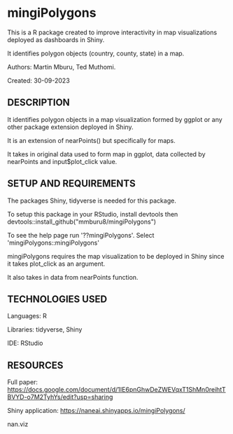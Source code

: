 # mingiPolygons

This is a R package created to improve interactivity in  map visualizations deployed as dashboards in Shiny.

It identifies polygon objects (country, county, state) in a map.

Authors: Martin Mburu, Ted Muthomi.

Created: 30-09-2023


## DESCRIPTION

It identifies polygon objects in a map visualization formed by ggplot or any other package extension deployed in Shiny.

It is an extension of nearPoints() but specifically for maps.

 It takes in original data used to form map in ggplot, data collected by nearPoints and input$plot_click value.


 ## SETUP AND REQUIREMENTS

 The packages Shiny, tidyverse is needed for this package. 

 To setup this package in your RStudio, install devtools then devtools::install_github("mmburu8/mingiPolygons")

 To see the help page run '??mingiPolygons'. Select 'mingiPolygons::mingiPolygons'

 mingiPolygons requires the map visualization to be deployed in Shiny since it takes plot_click as an argument.

 It also takes in data from nearPoints function.
 

## TECHNOLOGIES USED

Languages: R

Libraries: tidyverse, Shiny

IDE: RStudio

## RESOURCES

Full paper: https://docs.google.com/document/d/1IE6pnGhwDeZWEVqxT1ShMn0reihtTBVYD-o7M2TyhYs/edit?usp=sharing

Shiny application: https://naneai.shinyapps.io/mingiPolygons/


nan.viz
